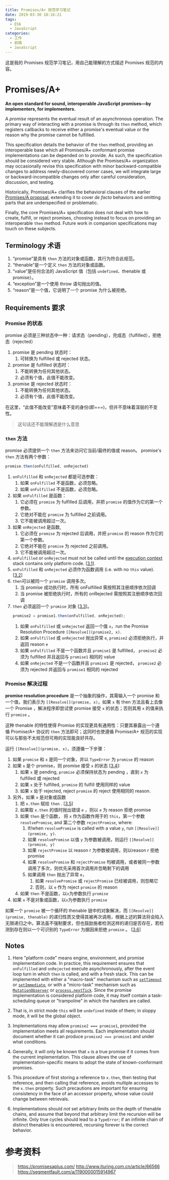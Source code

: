 ```yaml
---
title: Promises/A+ 规范学习笔记
date: 2019-03-30 18:16:21
tags:
  - ES6
  - JavaScript
categories:
  - 工作
  - 前端
  - JavaScript
---
```


这是我的 Promises 规范学习笔记，用自己能理解的方式描述 Promises 规范的内容。

# Promises/A+

**An open standard for sound, interoperable JavaScript promises&mdash;by implementers, for implementers.**

A *promise* represents the eventual result of an asynchronous operation. The primary way of interacting with a promise is through its `then` method, which registers callbacks to receive either a promise's eventual value or the reason why the promise cannot be fulfilled.

This specification details the behavior of the `then` method, providing an interoperable base which all Promises/A+ conformant promise implementations can be depended on to provide. As such, the specification should be considered very stable. Although the Promises/A+ organization may occasionally revise this specification with minor backward-compatible changes to address newly-discovered corner cases, we will integrate large or backward-incompatible changes only after careful consideration, discussion, and testing.

Historically, Promises/A+ clarifies the behavioral clauses of the earlier [Promises/A proposal](http://wiki.commonjs.org/wiki/Promises/A), extending it to cover *de facto* behaviors and omitting parts that are underspecified or problematic.

Finally, the core Promises/A+ specification does not deal with how to create, fulfill, or reject promises, choosing instead to focus on providing an interoperable `then` method. Future work in companion specifications may touch on these subjects.

## Terminology 术语

1. “promise”是具有 `then` 方法的对象或函数，其行为符合此规范。
2. “thenable”是一个定义 `then` 方法的对象或函数。
3. “value”是任何合法的 JavaScript 值（包括 `undefined`、thenable 或 promise）。
4. “exception”是一个使用 throw 语句抛出的值。
5. “reason”是一个值，它说明了一个 promise 为什么被拒绝。

## Requirements 要求

### Promise 的状态

promise 必须是三种状态中一种：请求态（pending），完成态（fulfilled），拒绝态（rejected）

1. promise 是 pending 状态时：
    1. 可转换为 fulfilled 或  rejected 状态。 
1. promise 是 fulfilled 状态时：
    1. 不能转换为任何其他状态。
    1. 必须有个值，此值不能改变。
1. promise 是 rejected 状态时：
    1. 不能转换为任何其他状态。
    1. 必须有个值，此值不能改变。

在这里，“此值不能改变”意味着不变的身份(即===)，但并不意味着深层的不变性。

> 这句话还不能理解透是什么意思

### `then` 方法 
promise 必须提供一个 `then` 方法来访问它当前/最终的值或 reason。
promise's `then` 方法有两个参数：
```js
promise.then(onFulfilled, onRejected)
```

1. `onFulfilled` 和 `onRejected` 都是可选参数：
    1. 如果 `onFulfilled` 不是函数，必须忽略。
    1. 如果 `onFulfilled` 不是函数，必须忽略。
2. 如果 `onFulfilled` 是函数：
    1. 它必须在 `promise` 为 fulfilled 后调用，并把 `promise` 的值作为它的第一个参数。
    1. 它绝对不能在 `promise` 为 fulfilled 之前调用。
    1. 它不能被调用超过一次。
3. 如果 `onRejected` 是函数,
    1. 它必须在 `promise` 为 rejected 后调用，并把 `promise` 的 reason 作为它的第一个参数。 
    1. 它绝对不能在 `promise` 为 rejected 之前调用。
    1. 它不能被调用超过一次。
4. `onFulfilled` or `onRejected` must not be called until the [execution context](https://es5.github.io/#x10.3) stack contains only platform code. [[3.1](#notes)].
5. `onFulfilled` 和 `onRejected` 必须作为函数调用 (i.e. with no `this` value). [[3.2](#notes)]
6. `then`可以被同一个 `promise` 调用多次。
    1. 当 promise 成功执行时，所有 onFulfilled 需按照其注册顺序依次回调
    1. 当 promise 被拒绝执行时，所有的 onRejected 需按照其注册顺序依次回调
7. `then` 必须返回一个 `promise` 对象 [[3.3](#notes)]。
    ``` js
    promise2 = promise1.then(onFulfilled, onRejected);
    ```
    1. 如果 `onFulfilled` 或 `onRejected` 返回一个值 `x`，run the Promise Resolution Procedure `[[Resolve]](promise2, x)`.
    1. 如果 `onFulfilled` 或 `onRejected` 抛出异常 `e`, `promise2` 必须拒绝执行，并返回 reason `e` 
    1. 如果 `onFulfilled` 不是一个函数并且 `promise1` 是 fulfilled， `promise2` 必须为 fulfilled 并且返回与 `promise1` 相同的 value
    1. 如果 `onRejected` 不是一个函数并且 `promise1` 是 rejected， `promise2` 必须为 rejected 并返回与 `promise1` 相同的 rejected

### Promise 解决过程

**promise resolution procedure** 是一个抽象的操作，其需输入一个 promise 和一个值，我们表示为 `[[Resolve]](promise, x)`，如果 `x` 有 then 方法且看上去像一个 Promise ，解决程序即尝试使 promise 接受 `x` 的状态；否则其用 `x` 的值来执行 `promise` 。

这种 thenable 的特性使得 Promise 的实现更具有通用性：只要其暴露出一个遵循 Promise/A+ 协议的 `then` 方法即可；这同时也使遵循 Promise/A+ 规范的实现可以与那些不太规范但可用的实现能良好共存。

运行 `[[Resolve]](promise, x)`，须遵循一下步骤：

1. 如果 `promise` 和 `x` 是同一个对象，并以 `TypeError` 为 `promise` 的 reason
1. 如果 `x` 是个 promise，则 promise 接受 `x` 的状态 [[3.4](#notes)]:
   1. 如果 `x` 是 pending, `promise` 必须保持状态为 pending ，直到 `x` 为 fulfilled 或 rejected
   1. 如果 `x` 处于 fulfilled,  `promise` 的  fulfill 使用同样的 value 
   1. 如果 `x` 处于 rejected, reject `promise` 的 reject 使用相同的   reason.
1. 另外，如果 `x` 是对象或函数
   1. 把 `x.then` 赋给 `then` . [[3.5](#notes)]
   1. 如果取 `x.then` 的值时抛出错误 `e` ，则以 `e` 为 reason 拒绝 promise
   1. 如果 `then` 是个函数， 将 `x` 作为函数作用于的 `this`，第一个参数 `resolvePromise`, and 第二个参数 `rejectPromise`, where:
      1. If/when `resolvePromise` is called with a value `y`, run `[[Resolve]](promise, y)`.
      2. 如果 `resolvePromise` 以值 `y` 为参数被调用，则运行 `[[Resolve]](promise, y)`
      3. 如果 `rejectPromise` 以 reason r 为参数被调用，则以reason r 拒绝 promise
      4. 如果 `resolvePromise` 和 `rejectPromise` 均被调用，或者被同一参数调用了多次，则优先采用首次调用并忽略剩下的调用
      5. 如果调用 `then` 抛出了异常 `e`，
         1. 如果 `resolvePromise` 或 `rejectPromise` 已经被调用，则忽略它
         1. 否则，以 `e` 作为 reject `promise` 的 reason
   1. 如果 `then` 不是函数，以`x`为参数执行 `promise`
1. 如果 `x` 不是对象或函数，以`x`为参数执行 `promise`

如果一个 `promise` 被一个循环的 thenable 链中的对象解决，而 `[[Resolve]](promise, thenable)` 的递归性质又使得其被再次调用，根据上述的算法将会陷入无限递归之中。算法虽不强制要求，但也鼓励施者检测这样的递归是否存在，若检测到存在则以一个可识别的 `TypeError` 为据因来拒绝 `promise` 。 [[3.6](#notes)]

## Notes

1. Here "platform code" means engine, environment, and promise implementation code. In practice, this requirement ensures that `onFulfilled` and `onRejected` execute asynchronously, after the event loop turn in which `then` is called, and with a fresh stack. This can be implemented with either a "macro-task" mechanism such as [`setTimeout`](https://html.spec.whatwg.org/multipage/webappapis.html#timers) or [`setImmediate`](https://dvcs.w3.org/hg/webperf/raw-file/tip/specs/setImmediate/Overview.html#processingmodel), or with a "micro-task" mechanism such as [`MutationObserver`](https://dom.spec.whatwg.org/#interface-mutationobserver) or [`process.nextTick`](http://nodejs.org/api/process.html#process_process_nexttick_callback). Since the promise implementation is considered platform code, it may itself contain a task-scheduling queue or "trampoline" in which the handlers are called.

1. That is, in strict mode `this` will be `undefined` inside of them; in sloppy mode, it will be the global object.

1. Implementations may allow `promise2 === promise1`, provided the implementation meets all requirements. Each implementation should document whether it can produce `promise2 === promise1` and under what conditions.

1. Generally, it will only be known that `x` is a true promise if it comes from the current implementation. This clause allows the use of implementation-specific means to adopt the state of known-conformant promises.

1. This procedure of first storing a reference to `x.then`, then testing that reference, and then calling that reference, avoids multiple accesses to the `x.then` property. Such precautions are important for ensuring consistency in the face of an accessor property, whose value could change between retrievals.

1. Implementations should *not* set arbitrary limits on the depth of thenable chains, and assume that beyond that arbitrary limit the recursion will be infinite. Only true cycles should lead to a `TypeError`; if an infinite chain of distinct thenables is encountered, recursing forever is the correct behavior.


# 参考资料

> https://promisesaplus.com/
> http://www.ituring.com.cn/article/66566
> https://segmentfault.com/a/1190000015914967